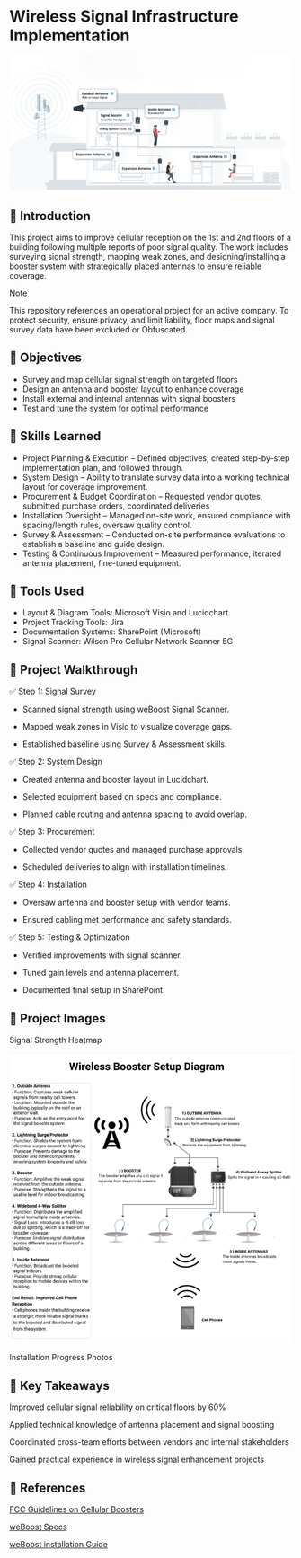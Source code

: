 
# Wireless Signal Infrastructure Implementation

![Antenna Project cover photo](https://github.com/josiasdelbois/Wireless-Signal-Infrastructure-Implementation/blob/main/Assets/Antenna%20Project%20Photo%201.1.png)

## 📘 Introduction
This project aims to improve cellular reception on the 1st and 2nd floors of a building following multiple reports of poor signal quality. The work includes surveying signal strength, mapping weak zones, and designing/installing a booster system with strategically placed antennas to ensure reliable coverage.

> [!NOTE]
> This repository references an operational project for an active company. To protect security, ensure privacy, and limit liability, floor maps and signal survey data have been excluded or Obfuscated.

## 🎯 Objectives 

- Survey and map cellular signal strength on targeted floors 
- Design an antenna and booster layout to enhance coverage 
- Install external and internal antennas with signal boosters 
- Test and tune the system for optimal performance 

## 🚀 Skills Learned

- Project Planning & Execution – Defined objectives, created step-by-step implementation plan, and followed through.
- System Design – Ability to translate survey data into a working technical layout for coverage improvement.
- Procurement & Budget Coordination – Requested vendor quotes, submitted purchase orders, coordinated deliveries
- Installation Oversight – Managed on-site work, ensured compliance with spacing/length rules, oversaw quality control.
- Survey & Assessment – Conducted on-site performance evaluations to establish a baseline and guide design.
- Testing & Continuous Improvement – Measured performance, iterated antenna placement, fine-tuned equipment.

## 🔧 Tools Used

- Layout & Diagram Tools: Microsoft Visio and Lucidchart.
- Project Tracking Tools: Jira
- Documentation Systems: SharePoint (Microsoft)
- Signal Scanner: Wilson Pro Cellular Network Scanner 5G

## 🧪 Project Walkthrough

✅ Step 1: Signal Survey
- Scanned signal strength using weBoost Signal Scanner.

- Mapped weak zones in Visio to visualize coverage gaps.

- Established baseline using Survey & Assessment skills.

✅ Step 2: System Design
- Created antenna and booster layout in Lucidchart.

- Selected equipment based on specs and compliance.

- Planned cable routing and antenna spacing to avoid overlap.

✅ Step 3: Procurement
- Collected vendor quotes and managed purchase approvals.

- Scheduled deliveries to align with installation timelines.

✅ Step 4: Installation
- Oversaw antenna and booster setup with vendor teams.

- Ensured cabling met performance and safety standards.

✅ Step 5: Testing & Optimization
- Verified improvements with signal scanner.

- Tuned gain levels and antenna placement.

- Documented final setup in SharePoint.

## 📸 Project Images 

Signal Strength Heatmap 

![Antenna Project cover photo](https://github.com/josiasdelbois/Wireless-Signal-Infrastructure-Implementation/blob/main/Assets/Wireless%20Booster%20Setup%20Diagram.png)

Installation Progress Photos 

## 🔑 Key Takeaways 

Improved cellular signal reliability on critical floors by 60%

Applied technical knowledge of antenna placement and signal boosting 

Coordinated cross-team efforts between vendors and internal stakeholders 

Gained practical experience in wireless signal enhancement projects 

## 📎 References 

[FCC Guidelines on Cellular Boosters](https://www.fcc.gov/wireless/bureau-divisions/mobility-division/signal-boosters/consumer-signal-boosters) 

[weBoost Specs](https://github.com/josiasdelbois/Wireless-Signal-Infrastructure-Implementation/blob/main/Assets/weBoost%20Technical%20Specs.pdf)

[weBoost installation Guide](https://github.com/josiasdelbois/Wireless-Signal-Infrastructure-Implementation/blob/main/Assets/weBoost%20installation%20Guide.pdf)
